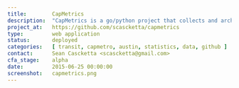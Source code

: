 ```yaml
---
title:        CapMetrics
description:  "CapMetrics is a go/python project that collects and archives all of CapMetro's realtime vehicle positions on GitHub. This allows you to do fancy analysis, like http://seancascketta.com/CapMetrics/."
project_at:   https://github.com/scascketta/capmetrics
type:         web application
status:       deployed
categories:   [ transit, capmetro, austin, statistics, data, github ]
contact:      Sean Cascketta <scascketta@gmail.com>
cfa_stage:    alpha
date:         2015-06-25 00:00:00
screenshot:   capmetrics.png
---
```

